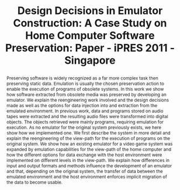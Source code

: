 ---
abstract: 'Preserving software is widely recognized as a far more complex task then
  preserving static data. Emulation is usually the chosen preservation action to enable
  the execution of programs of obsolete systems. In this work we show how software
  extracted from obsolete media was preserved by developing an emulator. We explain
  the reengineering work involved and the design decisions made as well as the options
  for data injection into and extraction from the emulated environment.

  In previous work, data and programs stored on audio tapes were extracted and the
  resulting audio files were transformed into digital objects. The objects retrieved
  were mainly programs, requiring emulation for execution. As no emulator for the
  original system previously exists, we here show how we implemented one. We first
  describe the system in more detail and explain the reengineering of the view-path
  for the execution of programs on the original system. We show how an existing emulator
  for a video game system was expanded by emulation capabilities for the view-path
  of the home computer and how the different options for data exchange with the host
  environment were implemented on different levels in the view-path. We explain how
  differences in input and output formats and methods influence the development of
  an emulator and that, depending on the original system, the transfer of data between
  the emulated environment and the host environment enforces implicit migration of
  the data to become usable.'
creators:
- Rauber, Andreas
- Guttenbrunner, Mark
date: null
document_url: https://services.phaidra.univie.ac.at/api/object/o:294242/download
grand_parent: iPRES
institutions: []
keywords:
- singapore
landing_page_url: https://phaidra.univie.ac.at/o:294242
language: eng
layout: publication
license: CC BY-SA 3.0 AT
notes_url: null
parent: iPRES 2011
presentation_url: null
size: 2225080
source_name: iPRES
title: 'Design Decisions in Emulator Construction: A Case Study on Home Computer Software
  Preservation: Paper - iPRES 2011 - Singapore'
type: paper
year: 2011
---